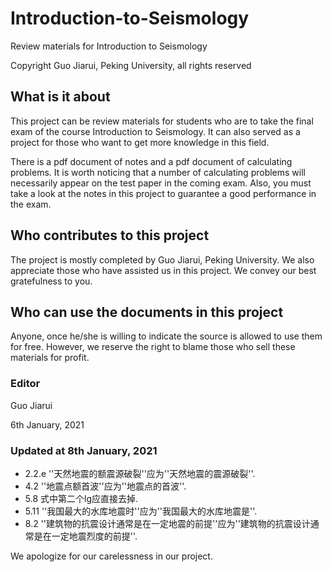 # Introduction-to-Seismology
Review materials for Introduction to Seismology

Copyright Guo Jiarui, Peking University, all rights reserved

## What is it about
This project can be review materials for students who are to take the final exam of the course Introduction to Seismology. It can also served as a project for those who want to get more knowledge in this field. 

There is a pdf document of notes and a pdf document of calculating problems. It is worth noticing that a number of calculating problems will necessarily appear on the test paper in the coming exam. Also, you must take a look at the notes in this project to guarantee a good performance in the exam. 

## Who contributes to this project
The project is mostly completed by Guo Jiarui, Peking University. We also appreciate those who have assisted us in this project. We convey our best gratefulness to you. 

## Who can use the documents in this project
Anyone, once he/she is willing to indicate the source is allowed to use them for free. However, we reserve the right to blame those who sell these materials for profit. 


### Editor
Guo Jiarui

6th January, 2021

### Updated at 8th January, 2021
* 2.2.e  ''天然地震的额震源破裂''应为''天然地震的震源破裂''. 
* 4.2  ''地震点额首波''应为''地震点的首波''.
* 5.8  式中第二个lg应直接去掉.
* 5.11  ''我国最大的水库地震时''应为''我国最大的水库地震是''.
* 8.2  ''建筑物的抗震设计通常是在一定地震的前提''应为''建筑物的抗震设计通常是在一定地震烈度的前提''.

We apologize for our carelessness in our project. 
